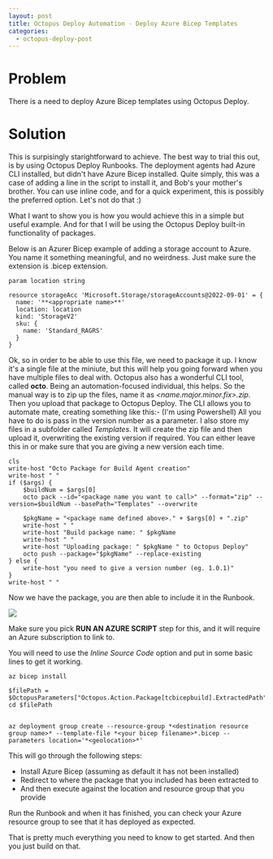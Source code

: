 ```yaml
---
layout: post
title: Octopus Deploy Automation - Deploy Azure Bicep Templates
categories:
  - octopus-deploy-post
---
```


# Problem

There is a need to deploy Azure Bicep templates using Octopus Deploy.

# Solution

This is surpisingly starightforward to achieve. The best way to trial this out, is by using Octopus Deploy Runbooks.
The deployment agents had Azure CLI installed, but didn't have Azure Bicep installed. 
Quite simply, this was a case of adding a line in the script to install it, and Bob's your mother's brother.
You can use inline code, and for a quick experiment, this is possibly the preferred option.
Let's not do that :)

What I want to show you is how you would achieve this in a simple but useful example.
And for that I will be using the Octopus Deploy built-in functionality of packages.

Below is an Azurer Bicep example of adding a storage account to Azure. You name it something meaningful, 
and no weirdness. Just make sure the extension is .bicep extension.

```
param location string

resource storageAcc 'Microsoft.Storage/storageAccounts@2022-09-01' = {
  name: '**<appropriate name>**'
  location: location
  kind: 'StorageV2'
  sku: {
    name: 'Standard_RAGRS'
  }
}
```

Ok, so in order to be able to use this file, we need to package it up. I know it's a single file at the miniute, 
but this will help you going forward when you have multiple files to deal with.
Octopus also has a wonderful CLI tool, called **octo**. Being an automation-focused individual, this helps.
So the manual way is to zip up the files, name it as *<name.major.minor.fix>.zip*. Then you upload that package to Octopus Deploy.
The CLI allows you to automate mate, creating something like this:- (I'm using Powershell)
All you have to do is pass in the version number as a parameter. I also store my files in a subfolder called *Templates*.
It will create the zip file and then upload it, overwriting the existing version if required. 
You can either leave this in or make sure that you are giving a new version each time.

```
cls
write-host "Octo Package for Build Agent creation"
write-host " "
if ($args) {
	$buildNum = $args[0]
	octo pack --id="<package name you want to call>" --format="zip" --version=$buildNum --basePath="Templates" --overwrite

	$pkgName = "<package name defined above>." + $args[0] + ".zip"
	write-host " "
	write-host "Build package name: " $pkgName
	write-host " "
	write-host "Uploading package: " $pkgName " to Octopus Deploy"
	octo push --package="$pkgName" --replace-existing
} else {
	write-host "you need to give a version number (eg. 1.0.1)"
}
write-host " "

```

Now we have the package, you are then able to include it in the Runbook.

<img src="/Portfolio/images/ODaddPackage.jpg" />

Make sure you pick **RUN AN AZURE SCRIPT** step for this, and it will require an Azure subscription to link to.

You will need to use the *Inline Source Code* option and put in some basic lines to get it working.

```
az bicep install

$filePath = $OctopusParameters["Octopus.Action.Package[tcbicepbuild].ExtractedPath"]
cd $filePath


az deployment group create --resource-group *<destination resource group name>* --template-file *<your bicep filename>*.bicep --parameters location='*<geolocation>*'
```

This will go through the following steps:
* Install Azure Bicep (assuming as default it has not been installed)
* Redirect to where the package that you included has been extracted to
* And then execute against the location and resource group that you provide

Run the Runbook and when it has finished, you can check your Azure resource group to see that it has deployed as expected.

That is pretty much everything you need to know to get started. And then you just build on that.
